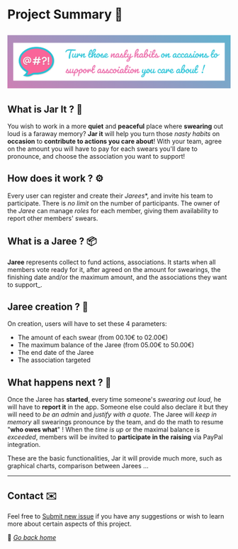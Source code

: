 # Project Summary 📄

## ![wiki banner](../src/img/banner.png "wiki banner")

## What is Jar It ? 📖

You wish to work in a more **quiet** and **peaceful** place where **swearing** out loud is a faraway memory? **Jar it** will help you turn those _nasty habits_ on **occasion** to **contribute to actions you care about**! With your team, agree on the amount you will have to pay for each swears you'll dare to pronounce, and choose the association you want to support!

## How does it work ? ⚙️

Every user can register and create their _Jarees_*, and invite his team to participate. There is _no limit_ on the number of participants. The owner of the _Jaree_ can manage _roles_ for each member, giving them availability to report other members' swears.

## What is a Jaree ? 📦

**Jaree** represents collect to fund actions, associations. It starts when all members vote ready for it, after agreed on the amount for swearings, the finishing date and/or the maximum amount,  and the associations they want to support_.

## Jaree creation ? 🎉

On creation, users will have to set these 4 parameters:

* The amount of each swear (from 00.10€ to 02.00€)
* The maximum balance of the Jaree (from 05.00€ to 50.00€)
* The end date of the Jaree
* The association targeted

## What happens next ? 🤭

Once the Jaree has **started**, every time someone's _swearing out loud_, he will have to **report it** in the app. Someone else could also declare it but they will need to _be an admin_ and _justify with a quote_.
The Jaree will _keep in memory_ all swearings pronounce by the team, and do the math to resume "**who owes what**" !
When the _time is up_ or the maximal balance is _exceeded_, members will be invited to **participate in the raising** via PayPal integration.

These are the basic functionalities, Jar it will provide much more, such as  graphical charts, comparison between Jarees …

***

## Contact ✉️

Feel free to [Submit new issue](https://github.com/louiiuol/jar-it/issues) if you have any suggestions or wish to learn more about certain aspects of this project.

🏡 *[Go back home](../README.md)*
